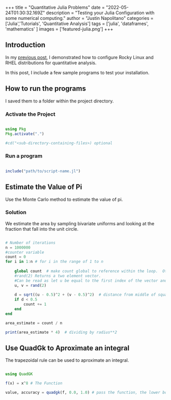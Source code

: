 +++
title =  "Quantitative Julia Problems"
date = "2022-05-24T01:30:32.169Z"
description = "Testing your Julia Configuration with some numerical computing."
author = "Justin Napolitano"
categories = ['Julia','Tutorials', 'Quantitative Analysis']
tags = ['julia', 'dataframes', 'mathematics' ]
images = ['featured-julia.png']
+++
## Introduction


In my [previous post](https://blog.jnapolitano.io/posts/rocky-linux-8-julia/), I demonstrated how to configure Rocky Linux and RHEL distributions for quantitative analysis. 

In this post, I include a few sample programs to test your installation.  

## How to run the programs

I saved them to a folder within the project directory.

### Activate the Project

```julia

using Pkg
Pkg.activate(".")

#cd("<sub-directory-containing-files>) optional

```


### Run a program 

```Julia

include("path/to/script-name.jl")

```


## Estimate the Value of Pi

Use the Monte Carlo method to estimate the value of pi.  

### Solution

We estimate the area by sampling bivariate uniforms and looking at the fraction that fall into the unit circle.


``` Julia

# Number of iterations
n = 1000000
#counter variable
count = 0
for i in 1:n # for i in the range of 1 to n
    
    global count  # make count global to reference within the loop.  Otherwise the the variable will be understood to be a local within the for loop
    #rand(2) Returns a two element vector.  
    #Can be read as let u be equal to the first index of the vector and let v be equal to the second
    u, v = rand(2)
    
    d = sqrt((u - 0.5)^2 + (v - 0.5)^2)  # distance from middle of square
    if d < 0.5
        count += 1
    end
end

area_estimate = count / n

print(area_estimate * 4)  # dividing by radius**2

```


## Use QuadGk to Aproximate an integral

The trapezoidal rule can be used to aproximate an integral. 


``` Julia

using QuadGK

f(x) = x^8 # The Function

value, accuracy = quadgk(f, 0.0, 1.0) # pass the function, the lower bound and the upper bound

```